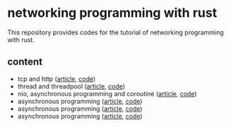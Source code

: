 # networking programming with rust

This repository provides codes for the tutorial of networking programming with rust.

## content

- tcp and http ([article](https://zhuanlan.zhihu.com/p/424265902), [code](./tcp%20and%20http))
- thread and threadpool ([article](https://zhuanlan.zhihu.com/p/424884812), [code](./thread%20and%20threadpool))
- nio, asynchronous programming and coroutine ([article](), [code]())
- asynchronous programming ([article](), [code]())
- asynchronous programming ([article](), [code]())
- asynchronous programming ([article](), [code]())

